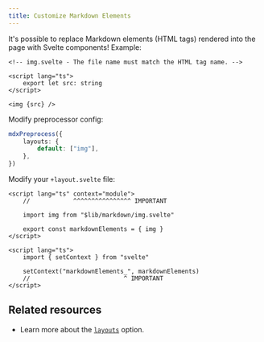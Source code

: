 ```yaml
---
title: Customize Markdown Elements
---
```


It's possible to replace Markdown elements (HTML tags) rendered into the page with Svelte components! Example:

```svelte
<!-- img.svelte - The file name must match the HTML tag name. -->

<script lang="ts">
    export let src: string
</script>

<img {src} />
```

Modify preprocessor config:

```ts
mdxPreprocess({
    layouts: {
        default: ["img"],
    },
})
```

Modify your `+layout.svelte` file:

```svelte
<script lang="ts" context="module">
    //            ^^^^^^^^^^^^^^^^ IMPORTANT

    import img from "$lib/markdown/img.svelte"

    export const markdownElements = { img }
</script>

<script lang="ts">
    import { setContext } from "svelte"

    setContext("markdownElements_", markdownElements)
    //                          ^ IMPORTANT
</script>
```

## Related resources

-   Learn more about the [`layouts`](/docs/mdx-svelte/options#layouts) option.
